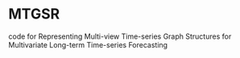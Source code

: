 # MTGSR
code for Representing Multi-view Time-series Graph Structures for Multivariate Long-term Time-series Forecasting
